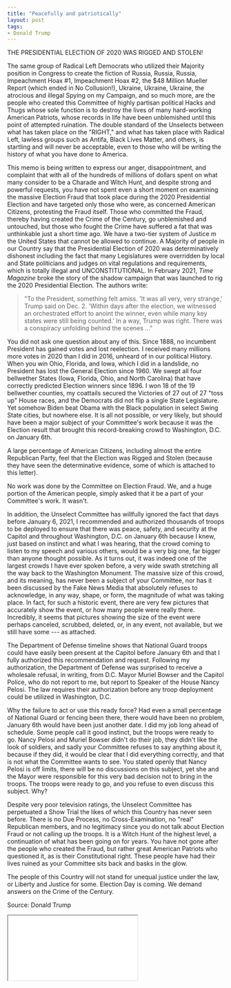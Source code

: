 ```yaml
---
title: "Peacefully and patriotically"
layout: post
tags:
- Donald Trump
---
```


THE PRESIDENTIAL ELECTION OF 2020 WAS RIGGED AND STOLEN!

The same group of Radical Left Democrats who utilized their Majority position in Congress to create the fiction of Russia, Russia, Russia, Impeachment Hoax #1, Impeachment Hoax #2, the $48 Million Mueller Report (which ended in No Collusion!), Ukraine, Ukraine, Ukraine, the atrocious and illegal Spying on my Campaign, and so much more, are the people who created this Committee of highly partisan political Hacks and Thugs whose sole function is to destroy the lives of many hard-working American Patriots, whose records in life have been unblemished until this point of attempted ruination. The double standard of the Unselects between what has taken place on the "RIGHT," and what has taken place with Radical Left, lawless groups such as Antifa, Black Lives Matter, and others, is startling and will never be acceptable, even to those who will be writing the history of what you have done to America.

This memo is being written to express our anger, disappointment, and complaint that with all of the hundreds of millions of dollars spent on what many consider to be a Charade and Witch Hunt, and despite strong and powerful requests, you have not spent even a short moment on examining the massive Election Fraud that took place during the 2020 Presidential Election and have targeted only those who were, as concerned American Citizens, protesting the Fraud itself. Those who committed the Fraud, thereby having created the Crime of the Century, go unblemished and untouched, but those who fought the Crime have suffered a fat that was unthinkable just a short time ago. We have a two-tier system of Justice m the United States that cannot be allowed to continue. A Majority of people in our Country say that the Presidential Election of 2020 was determinatively dishonest including the fact that many Legislatures were overridden by local and State politicians and judges on vital regulations and requirements, which is totally illegal and UNCONSTITUTIONAL. In February 2021, *Time Magazine* broke the story of the shadow campaign that was launched to rig the 2020 Presidential Election. The authors write:

> "To the President, something felt amiss. 'It was all very, very strange,' Trump said on Dec. 2. 'Within days after the election, we witnessed an orchestrated effort to anoint the winner, even while many key states were still being counted.' In a way, Trump was right. There was a conspiracy unfolding behind the scenes ..."

You did not ask one question about any of this. Since 1888, no incumbent President has gained votes and lost reelection. I received many millions more votes in 2020 than I did in 2016, unheard of in our political History. When you win Ohio, Florida, and Iowa, which I did in a landslide, no President has lost the General Election since 1960. We swept all four bellwether States (Iowa, Florida, Ohio, and North Carolina) that have correctly predicted Election winners since 1896. I won 18 of the 19 bellwether counties, my coattails secured the Victories of 27 out of 27 "toss up" House races, and the Democrats did not flip a single State Legislature. Yet somehow Biden beat Obama with the Black population in select Swing State cities, but nowhere else. It is all not possible, or very likely, but should have been a major subject of your Committee's work because it was the Election result that brought this record-breaking crowd to Washington, D.C. on
January 6th.

A large percentage of American Citizens, including almost the entire Republican Party, feel that the Election was Rigged and Stolen (because they have seen the determinative evidence, some of which is attached to this letter).

No work was done by the Committee on Election Fraud. We, and a huge portion of the American people, simply asked that it be a part of your Committee's work. It wasn't.

In addition, the Unselect Committee has willfully ignored the fact that days before January 6, 2021, I recommended and authorized thousands of troops to be deployed to ensure that there was peace, safety, and security at the Capitol and throughout Washington, D.C. on January 6th because I knew, just based on instinct and what I was hearing, that the crowd coming to listen to my speech and various others, would be a very big one, far bigger than anyone thought possible. As it turns out, it was indeed one of the largest crowds I have ever spoken before, a very wide swath stretching all the way back to the Washington Monument. The massive size of this crowd, and its meaning, has never been a subject of your Committee, nor has it been discussed by the Fake News Media that absolutely refuses to acknowledge, in any way, shape, or form, the magnitude of what was taking place. In fact, for such a historic event, there are very few pictures that accurately show the event, or how many people were really there. Incredibly, it seems that pictures showing the size of the event were perhaps canceled, scrubbed, deleted, or, in any event, not available, but we still have some --- as attached.

The Department of Defense timeline shows that National Guard troops could have easily been present at the Capitol before January 6th and that I fully authorized this recommendation and request. Following my authorization, the Department of Defense was surprised to receive a wholesale refusal, in writing, from D.C. Mayor Muriel Bowser and the Capitol Police, who do not report to me, but report to Speaker of the House Nancy Pelosi. The law requires their authorization before any troop deployment could be utilized in Washington, D.C.

Why the failure to act or use this ready force? Had even a small percentage of National Guard or fencing been there, there would have been no problem, January 6th would have been just another date. I did my job long ahead of schedule. Some people call it good instinct, but the troops were ready to go. Nancy Pelosi and Muriel Bowser didn't do their job, they didn't like the look of soldiers, and sadly your Committee refuses to say anything about it, because if they did, it would be clear that I did everything correctly, and that is not what the Committee wants to see. You stated openly that Nancy Pelosi is off limits, there will be no discussions on this subject, yet she and the Mayor were responsible for this very bad decision not to bring in the troops. The troops were ready to go, and you refuse to even discuss this subject. Why?

Despite very poor television ratings, the Unselect Committee has perpetuated a Show Trial the likes of which this Country has never seen before. There is no Due Process, no Cross-Examination, no "real" Republican members, and no legitimacy since you do not talk about Election Fraud or not calling up the troops. It is a Witch Hunt of the highest level, a continuation of what has been going on for years. You have not gone after the people who created the Fraud, but rather great American Patriots who questioned it, as is their Constitutional right. These people have had their lives ruined as your Committee sits back and basks in the glow.

The people of this Country will not stand for unequal justice under the law, or Liberty and Justice for some. Election Day is coming. We demand answers on the Crime of the Century.

Source: Donald Trump

<iframe class="pdf" src="/assets/2022-10-13-trump-letter.pdf"></iframe>


